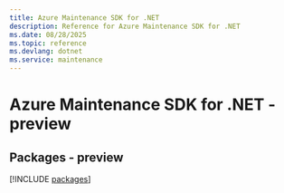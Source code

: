 ```yaml
---
title: Azure Maintenance SDK for .NET
description: Reference for Azure Maintenance SDK for .NET
ms.date: 08/28/2025
ms.topic: reference
ms.devlang: dotnet
ms.service: maintenance
---
```

# Azure Maintenance SDK for .NET - preview
## Packages - preview
[!INCLUDE [packages](maintenance-index.md)]